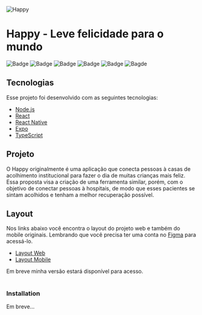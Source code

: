 ![Happy](https://repository-images.githubusercontent.com/304207929/80475880-0fc7-11eb-8788-e463e47c1530)

# Happy - Leve felicidade para o mundo


![Badge](https://img.shields.io/badge/<NLW/>-Rocketseat-%237159c1?style=for-the-badge&logo=nlw)
![Badge](https://img.shields.io/github/issues-pr-closed/JonatasT/Happy) ![Badge](https://img.shields.io/github/issues-raw/JonatasT/Happy) ![Badge](https://img.shields.io/github/commit-activity/m/JonatasT/Happy) ![Badge](https://img.shields.io/github/package-json/v/JonatasT/Happy) ![Bagde](https://img.shields.io/github/last-commit/JonatasT/Happy)


##  Tecnologias

Esse projeto foi desenvolvido com as seguintes tecnologias:

-   [Node.js](https://nodejs.org/en/)
-   [React](https://reactjs.org)
-   [React Native](https://facebook.github.io/react-native/)
-   [Expo](https://expo.io/)
-   [TypeScript](https://www.typescriptlang.org/)

##  Projeto

O Happy originalmente é uma aplicação que conecta pessoas à casas de acolhimento institucional para fazer o dia de muitas crianças mais feliz. Essa proposta visa a criação de uma ferramenta similar, porém, com o objetivo de conectar pessoas à hospitais, de modo que esses pacientes se sintam acolhidos e tenham a melhor recuperação possível.
##  Layout

Nos links abaixo você encontra o layout do projeto web e também do mobile originais. Lembrando que você precisa ter uma conta no [Figma](http://figma.com/) para acessá-lo.

-   [Layout Web](https://www.figma.com/file/mDEbnoojksG4w8sOxmudh3/Happy-Web)
-   [Layout Mobile](https://www.figma.com/file/X27FfVxAgy9f5IFa7ONlph/Happy-Mobile)

Em breve minha versão estará disponível para acesso.

#
### Installation
Em breve...
